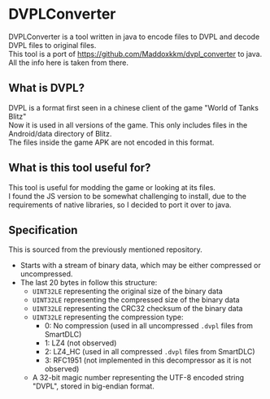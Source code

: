 # DVPLConverter
DVPLConverter is a tool written in java to encode files to DVPL and decode DVPL files to original files.<br>
This tool is a port of https://github.com/Maddoxkkm/dvpl_converter to java. All the info here is taken from there.

## What is DVPL?
DVPL is a format first seen in a chinese client of the game "World of Tanks Blitz"<br>
Now it is used in all versions of the game. This only includes files in the Android/data directory of Blitz.<br>
The files inside the game APK are not encoded in this format.

## What is this tool useful for?
This tool is useful for modding the game or looking at its files.<br>
I found the JS version to be somewhat challenging to install, due to the requirements of native libraries, so I decided to port it over to java.

## Specification
This is sourced from the previously mentioned repository.
- Starts with a stream of binary data, which may be either compressed or uncompressed.
- The last 20 bytes in follow this structure:
    - `UINT32LE` representing the original size of the binary data
    - `UINT32LE` representing the compressed size of the binary data
    - `UINT32LE` representing the CRC32 checksum of the binary data
    - `UINT32LE` representing the compression type:
        - 0: No compression (used in all uncompressed `.dvpl` files from SmartDLC)
        - 1: LZ4 (not observed)
        - 2: LZ4_HC (used in all compressed `.dvpl` files from SmartDLC)
        - 3: RFC1951 (not implemented in this decompressor as it is not observed)
    - A 32-bit magic number representing the UTF-8 encoded string "DVPL", stored in big-endian format.

